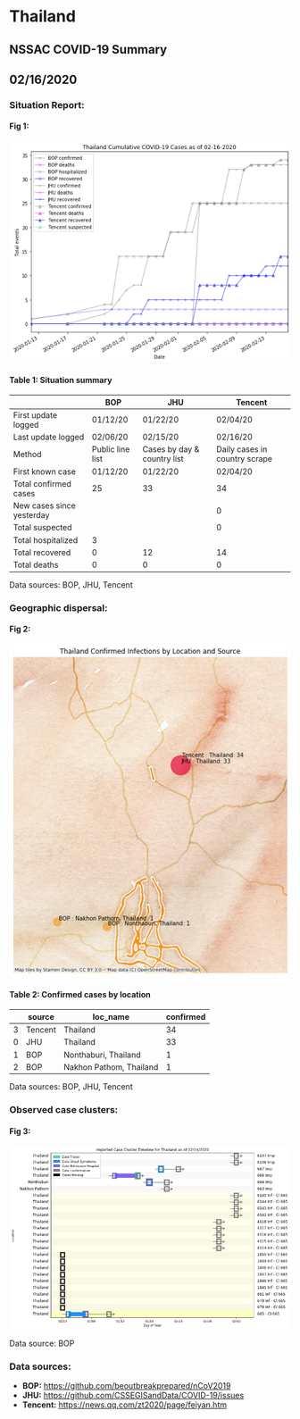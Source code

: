 # Thailand
## NSSAC COVID-19 Summary
## 02/16/2020



### Situation Report:
#### Fig 1:
![Thailand cases](../merged_histories/Thailand_merged_histories.png)

#### Table 1: Situation summary


|                           | BOP              | JHU                         | Tencent                       |
|---------------------------|------------------|-----------------------------|-------------------------------|
| First update logged       | 01/12/20         | 01/22/20                    | 02/04/20                      |
| Last update logged        | 02/06/20         | 02/15/20                    | 02/16/20                      |
| Method                    | Public line list | Cases by day & country list | Daily cases in country scrape |
| First known case          | 01/12/20         | 01/22/20                    | 02/04/20                      |
| Total confirmed cases     | 25               | 33                          | 34                            |
| New cases since yesterday |                  |                             | 0                             |
| Total suspected           |                  |                             | 0                             |
| Total hospitalized        | 3                |                             |                               |
| Total recovered           | 0                | 12                          | 14                            |
| Total deaths              | 0                | 0                           | 0                             |

Data sources: BOP, JHU, Tencent


### Geographic dispersal:
#### Fig 2:
![Thailand mapped](../case_locs/Thailand_case_locs.png)

#### Table 2: Confirmed cases by location


|    | source   | loc_name                |   confirmed |
|----|----------|-------------------------|-------------|
|  3 | Tencent  | Thailand                |          34 |
|  0 | JHU      | Thailand                |          33 |
|  1 | BOP      | Nonthaburi, Thailand    |           1 |
|  2 | BOP      | Nakhon Pathom, Thailand |           1 |

Data sources: BOP, JHU, Tencent


### Observed case clusters:
#### Fig 3:
![Thailand cases](../cluster_analysis/Thailand_imported_cases.png)



Data source: BOP


### Data sources:
* **BOP:** https://github.com/beoutbreakprepared/nCoV2019
* **JHU:** https://github.com/CSSEGISandData/COVID-19/issues
* **Tencent:** https://news.qq.com/zt2020/page/feiyan.htm
